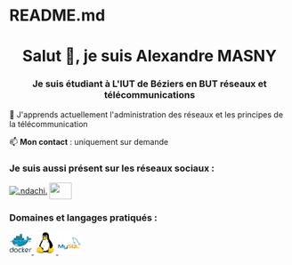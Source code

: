 # README.md
<h1 align="center">Salut 👋, je suis Alexandre MASNY </h1>
<h3 align="center">Je suis étudiant à L'IUT de Béziers en BUT réseaux et télécommunications</h3>

🌱 J'apprends actuellement l'administration des réseaux et les principes de la télécommunication

📫 <b>Mon contact</b> : uniquement sur demande

<h3 align="left">Je suis aussi présent sur les réseaux sociaux :</h3>
<p align="left">
<a href="https://instagram.com/alexandre.msny" target="blank"><img align="center" src="https://raw.githubusercontent.com/rahuldkjain/github-profile-readme-generator/master/src/images/icons/Social/instagram.svg" alt=".ndachi." height="30" width="40" /></a>
  <a href="https://linkedin.com/in/alexandre-masny" target="blank"><img align="center" src="https://raw.githubusercontent.com/rahuldkjain/github-profile-readme-generator/master/src/images/icons/Social/linked-in-alt.svg" height="30" width="40" /></a>
</p>
<h3 align="left">Domaines et langages pratiqués :</h3>
<p align="left"> <a href="https://www.docker.com/" target="_blank" rel="noreferrer"> <img src="https://raw.githubusercontent.com/devicons/devicon/master/icons/docker/docker-original-wordmark.svg" alt="docker" width="40" height="40"/> </a> <a href="https://www.linux.org/" target="_blank" rel="noreferrer"> <img src="https://raw.githubusercontent.com/devicons/devicon/master/icons/linux/linux-original.svg" alt="linux" width="40" height="40"/> </a> <a href="https://www.mysql.com/" target="_blank" rel="noreferrer"> <img src="https://raw.githubusercontent.com/devicons/devicon/master/icons/mysql/mysql-original-wordmark.svg" alt="mysql" width="40" height="40"/> </p>
